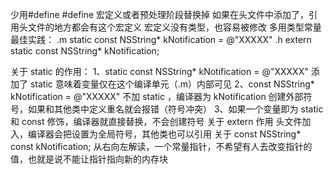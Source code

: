 少用#define
#define 宏定义或者预处理阶段替换掉
如果在头文件中添加了，引用头文件的地方都会有这个宏定义
宏定义没有类型，也容易被修改
多用类型常量
最佳实践：
.m
static const NSString* kNotification = @"XXXXX"
.h
extern static const NSString* kNotification;

关于 static 的作用：
1、static const NSString* kNotification = @"XXXXX"
添加了 static 意味着变量仅在这个编译单元（.m）内部可见
2、const NSString* kNotification = @"XXXXX"
不加 static ，编译器为 kNotification 创建外部符号，如果和其他类中定义重名就会报错（符号冲突）
3、如果一个变量即为 static 和 const 修饰，编译器就直接替换，不会创建符号
关于 extern 作用
头文件加入，编译器会把设置为全局符号，其他类也可以引用
关于 const
NSString\* const kNotification;
从右向左解读，一个常量指针，不希望有人去改变指针的值，也就是说不能让指针指向新的内存块
